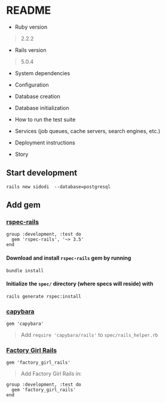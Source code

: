 # README

* Ruby version
> 2.2.2

* Rails version
> 5.0.4

* System dependencies

* Configuration

* Database creation

* Database initialization

* How to run the test suite

* Services (job queues, cache servers, search engines, etc.)

* Deployment instructions

* Story
## Start development
```
rails new sidodi  --database=postgresql
```

## Add gem
###  [rspec-rails](https://github.com/rspec/rspec-rails)
```
group :development, :test do
  gem 'rspec-rails', '~> 3.5'
end
```

#### Download and install `rspec-rails` gem by running
```
bundle install
```

#### Initialize the `spec/` directory (where specs will reside) with 
```
rails generate rspec:install
```

### [capybara](https://github.com/jnicklas/capybara)
```
gem 'capybara'
```
> Add `require 'capybara/rails'` to `spec/rails_helper.rb`

### [Factory Girl Rails](https://github.com/thoughtbot/factory_girl_rails)
```
gem 'factory_girl_rails'
```
> Add Factory Girl Rails in:

```
group :development, :test do
  gem 'factory_girl_rails'
end
```